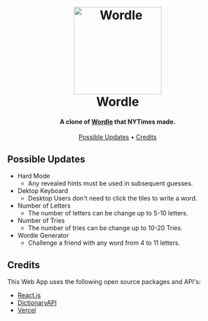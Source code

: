 <h1 align="center">
  <br>
  <a href="https://jonestly-source.github.io/wordle/"><img src="https://raw.githubusercontent.com/jonestly-source/wordle/master/logo512.png" alt="Wordle" width="200"></a>
  <br>
  Wordle
  <br>
</h1>

<h4 align="center">A clone of <a href="https://www.nytimes.com/games/wordle/index.html" target="_blank">Wordle</a> that NYTimes made.</h4>

<p align="center">
  <a href="#possible-updates">Possible Updates</a> •
  <a href="#credits">Credits</a>
</p>

## Possible Updates

* Hard Mode
  - Any revealed hints must be used in subsequent guesses.
* Dektop Keyboard
  - Desktop Users don't need to click the tiles to write a word.
* Number of Letters
  - The number of letters can be change up to 5-10 letters.
* Number of Tries
  - The number of tries can be change up to 10-20 Tries.
* Wordle Generator
  - Challenge a friend with any word from 4 to 11 letters.


## Credits

This Web App uses the following open source packages and API's:

* [React.js](https://reactjs.org/)
* [DictionaryAPI](https://dictionaryapi.dev/)
* [Vercel](https://random-word-api.vercel.app/)
